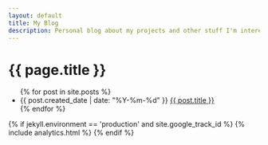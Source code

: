 ```yaml
---
layout: default
title: My Blog
description: Personal blog about my projects and other stuff I'm interested in
---
```

<h1>{{ page.title }}</h1>
<ul class="posts">
  {% for post in site.posts %}
    <li class="list-group-item">
      <span>{{ post.created_date | date: "%Y-%m-%d" }}</span>
      <a href="{{ post.url }}" title="{{ post.title }}">{{ post.title }}</a>
    </li>
  {% endfor %}
</ul>

{% if jekyll.environment == 'production' and site.google_track_id %}
  {% include analytics.html %}
{% endif %}
